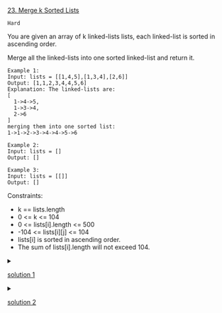 [23. Merge k Sorted Lists](https://leetcode.com/problems/merge-k-sorted-lists/)

`Hard`

You are given an array of k linked-lists lists, each linked-list is sorted in ascending order.

Merge all the linked-lists into one sorted linked-list and return it.

```
Example 1:
Input: lists = [[1,4,5],[1,3,4],[2,6]]
Output: [1,1,2,3,4,4,5,6]
Explanation: The linked-lists are:
[
  1->4->5,
  1->3->4,
  2->6
]
merging them into one sorted list:
1->1->2->3->4->4->5->6

Example 2:
Input: lists = []
Output: []

Example 3:
Input: lists = [[]]
Output: []
```

Constraints:

- k == lists.length
- 0 <= k <= 104
- 0 <= lists[i].length <= 500
- -104 <= lists[i][j] <= 104
- lists[i] is sorted in ascending order.
- The sum of lists[i].length will not exceed 104.

<details>
<summary>

[solution 1](https://leetcode.com/problems/merge-k-sorted-lists/solution/)
</summary>

Approach 3: Optimize Approach 2 by Priority Queue
Algorithm

Complexity Analysis

Time complexity : O(Nlogk) where k is the number of linked lists.

The comparison cost will be reduced to O(logk) for every pop and insertion to priority queue. But finding the node with the smallest value just costs O(1) time.
There are N nodes in the final linked list.

Space complexity :

O(n) Creating a new linked list costs O(n) space.
O(k) The code above present applies in-place method which cost O(1) space. And the priority queue (often implemented with heaps) costs O(k) space (it's far less than N in most situations).

```python
from Queue import PriorityQueue

class Solution(object):
    def mergeKLists(self, lists):
        """
        :type lists: List[ListNode]
        :rtype: ListNode
        """
        head = point = ListNode(0)
        q = PriorityQueue()
        for l in lists:
            if l:
                q.put((l.val, l))
        while not q.empty():
            val, node = q.get()
            point.next = ListNode(val)
            point = point.next
            node = node.next
            if node:
                q.put((node.val, node))
        return head.next
```
</details>

<details>
<summary>

[solution 2](https://leetcode.com/problems/merge-k-sorted-lists/solution/)
</summary>

Approach 5: Merge with Divide And Conquer
Intuition & Algorithm

This approach walks alongside the one above but is improved a lot. We don't need to traverse most nodes many times repeatedly

Pair up k lists and merge each pair.

After the first pairing, k lists are merged into k/2 lists with average 2N/k length, then k/4, k/8 and so on.

Repeat this procedure until we get the final sorted linked list.

Thus, we'll traverse almost NN nodes per pairing and merging, and repeat this procedure about lg(k) times.
ps. lg means log2 (2 based)

```python
class Solution(object):
    def mergeKLists(self, lists):
        """
        :type lists: List[ListNode]
        :rtype: ListNode
        """
        amount = len(lists)
        interval = 1
        while interval < amount:
            for i in range(0, amount - interval, interval * 2):
                lists[i] = self.merge2Lists(lists[i], lists[i + interval])
            interval *= 2
        return lists[0] if amount > 0 else None

    def merge2Lists(self, l1, l2):
        head = point = ListNode(0)
        while l1 and l2:
            if l1.val <= l2.val:
                point.next = l1
                l1 = l1.next
            else:
                point.next = l2
                l2 = l1
                l1 = point.next.next
            point = point.next
        if not l1:
            point.next=l2
        else:
            point.next=l1
        return head.next
```
</details>